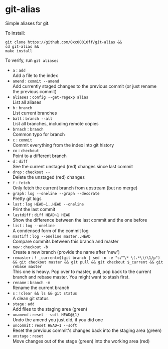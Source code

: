 # git-alias

Simple aliases for git. 

To install: 
```
git clone https://github.com/0xc00010ff/git-alias &&
cd git-alias &&
make install
```
To verify, run `git aliases`

- `a` : `add`  
Add a file to the index
- `amend` : `commit --amend`  
Add currently staged changes to the previous commit (or just rename the previous commit)
- `aliases` : `config --get-regexp alias`  
List all aliases  
- `b` : `branch`  
List current branches  
- `ball` : `branch --all`   
List all branches, including remote copies
- `brnach` : `branch`  
Common typo for branch
- `c` : `commit`  
Commit everything from the index into git history
- `co` : `checkout`  
Point to a different branch
- `d` : `diff`  
See the current unstaged (red) changes since last commit
- `drop` : `checkout --`  
Delete the unstaged (red) changes
- `f` : `fetch`  
Only fetch the current branch from upstream (but no merge)
- `graph` : `log --oneline --graph --decorate`  
Pretty git logs
- `last` : `log HEAD~1..HEAD --oneline`  
Print the last commit
- `lastdiff` : `diff HEAD~1 HEAD`  
Show the difference between the last commit and the one before
- `list` : `log --oneline`  
A condensed form of the commit log
- `mastiff` : `log --oneline master..HEAD`  
Compare commits between this branch and master  
- `new` : `checkout -b`  
Create a new branch (provide the name after 'new')
- `remaster` : `! _current=$(git branch | sed -n -e "s/^\* \(.*\)/\1/p") && git checkout master && git pull && git checkout $_current && git rebase master`  
This one is heavy. Pop over to master, pull, pop back to the current branch and rebase master. You might want to stash first.
- `rename` : `branch -m`  
Rename the current branch
- `s` : `!clear && ls && git status`  
A clean git status
- `stage` : `add`  
Add files to the staging area (green)
- `unamend` : `reset --soft HEAD@{1}`  
Undo the amend you just did, if you did one
- `uncommit` : `reset HEAD~1 --soft`  
Reset the previous commit's changes back into the staging area (green)
- `unstage` : `reset`  
Move changes out of the stage (green) into the working area (red)
